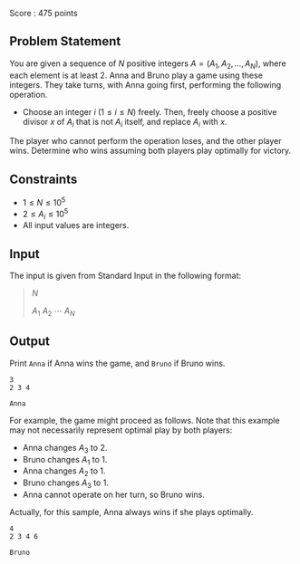 Score : $475$ points

## Problem Statement

You are given a sequence of $N$ positive integers $A = (A_1, A_2, \dots ,A_N)$, where each element is at least $2$. Anna and Bruno play a game using these integers. They take turns, with Anna going first, performing the following operation.

- Choose an integer $i \ (1 \leq i \leq N)$ freely. Then, freely choose a positive divisor $x$ of $A_i$ that is not $A_i$ itself, and replace $A_i$ with $x$.

The player who cannot perform the operation loses, and the other player wins. Determine who wins assuming both players play optimally for victory.

## Constraints

- $1 \leq N \leq 10^5$
- $2 \leq A_i \leq 10^5$
- All input values are integers.

## Input

The input is given from Standard Input in the following format:

> $N$
> 
> $A_1$ $A_2$ $\cdots$ $A_N$

## Output

Print `Anna` if Anna wins the game, and `Bruno` if Bruno wins.

```input1
3
2 3 4
```

```output1
Anna
```

For example, the game might proceed as follows. Note that this example may not necessarily represent optimal play by both players:

- Anna changes $A_3$ to $2$.
- Bruno changes $A_1$ to $1$.
- Anna changes $A_2$ to $1$.
- Bruno changes $A_3$ to $1$.
- Anna cannot operate on her turn, so Bruno wins.

Actually, for this sample, Anna always wins if she plays optimally.

```input2
4
2 3 4 6
```

```output2
Bruno
```